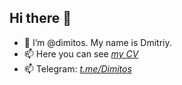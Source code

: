 ## Hi there 👋

- 👋 I’m @dimitos. My name is Dmitriy.
- 📫 Here you can see *[my CV](https://dimitos.github.io/rsschool-cv "My CV")*
- 📫 Telegram: *[t.me/Dimitos](https://t.me/Dimitos "Telegram")* 
<!-- - 👀 I am interested in front-end and back-end development -->
<!-- - 🌱 I’m currently learning JS and PHP  -->
# 

<!-- [<img height="170em" align="left" alt="Github Lnguages" src="https://github-readme-codewars-stats.herokuapp.com/api/?username=dimitos&card&colormode=dark_mode" />](https://www.codewars.com/users/dimitos "Codewars profile") -->
 
<!-- [![Anurag's GitHub stats](https://github-readme-stats.vercel.app/api?username=dimitos&count_private=true&show_icons=true&theme=algolia&layout=compact&hide=issues,contribs)
](https://github.com/anuraghazra/github-readme-stats) -->

<!-- ![Top Languages Card](https://github-readme-stats.vercel.app/api/top-langs/?username=dimitos&theme=algolia&layout=compact)
#  -->
<!--
**dimitos/Dimitos** is a ✨ _special_ ✨ repository because its `README.md` (this file) appears on your GitHub profile.
Here are some ideas to get you started:
- 🔭 I’m currently working on ...
- 🌱 I’m currently learning ...
- 👯 I’m looking to collaborate on ...
- 🤔 I’m looking for help with ...
- 💬 Ask me about ...
- 📫 How to reach me: ...
- 😄 Pronouns: ...
- ⚡ Fun fact: ...
- 💞️ ...
- ✨ ...
-->
